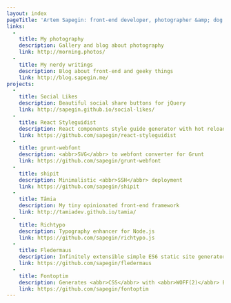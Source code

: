 ```yaml
---
layout: index
pageTitle: 'Artem Sapegin: front-end developer, photographer &amp; dog lover'
links:
  -
    title: My photography
    description: Gallery and blog about photography
    link: http://morning.photos/
  -
    title: My nerdy writings
    description: Blog about front-end and geeky things
    link: http://blog.sapegin.me/
projects:
  -
    title: Social Likes
    description: Beautiful social share buttons for jQuery
    link: http://sapegin.github.io/social-likes/
  -
    title: React Styleguidist
    description: React components style guide generator with hot reload
    link: https://github.com/sapegin/react-styleguidist
  -
    title: grunt-webfont
    description: <abbr>SVG</abbr> to webfont converter for Grunt
    link: https://github.com/sapegin/grunt-webfont
  -
    title: shipit
    description: Minimalistic <abbr>SSH</abbr> deployment
    link: https://github.com/sapegin/shipit
  -
    title: Tâmia
    description: My tiny opinionated front-end framework
    link: http://tamiadev.github.io/tamia/
  -
    title: Richtypo
    description: Typography enhancer for Node.js
    link: https://github.com/sapegin/richtypo.js
  -
    title: Fledermaus
    description: Infinitely extensible simple ES6 static site generator
    link: https://github.com/sapegin/fledermaus
  -
    title: Fontoptim
    description: Generates <abbr>CSS</abbr> with <abbr>WOFF(2)</abbr> Base64 fonts
    link: https://github.com/sapegin/fontoptim
---
```

